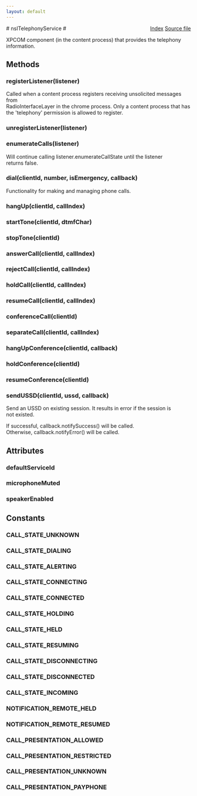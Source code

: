 ```yaml
---
layout: default
---
```

<div class='links' style='float:right'><a href="../index.html">Index</a>
<a href="http://dxr.mozilla.org/mozilla-central/source/dom/telephony/nsITelephonyService.idl">Source file</a>
</div>
# nsITelephonyService #
  
XPCOM component (in the content process) that provides the telephony  
information.  
  

## Methods ##

### registerListener(listener) ###
  
Called when a content process registers receiving unsolicited messages from  
RadioInterfaceLayer in the chrome process. Only a content process that has  
the 'telephony' permission is allowed to register.  
  

### unregisterListener(listener) ###

### enumerateCalls(listener) ###
  
Will continue calling listener.enumerateCallState until the listener  
returns false.  
  

### dial(clientId, number, isEmergency, callback) ###
  
Functionality for making and managing phone calls.  
  

### hangUp(clientId, callIndex) ###

### startTone(clientId, dtmfChar) ###

### stopTone(clientId) ###

### answerCall(clientId, callIndex) ###

### rejectCall(clientId, callIndex) ###

### holdCall(clientId, callIndex) ###

### resumeCall(clientId, callIndex) ###

### conferenceCall(clientId) ###

### separateCall(clientId, callIndex) ###

### hangUpConference(clientId, callback) ###

### holdConference(clientId) ###

### resumeConference(clientId) ###

### sendUSSD(clientId, ussd, callback) ###
  
Send an USSD on existing session. It results in error if the session is  
not existed.  
  
If successful, callback.notifySuccess() will be called.  
Otherwise, callback.notifyError() will be called.  
  

## Attributes ##

### defaultServiceId ###

### microphoneMuted ###

### speakerEnabled ###

## Constants ##

### CALL_STATE_UNKNOWN ###

### CALL_STATE_DIALING ###

### CALL_STATE_ALERTING ###

### CALL_STATE_CONNECTING ###

### CALL_STATE_CONNECTED ###

### CALL_STATE_HOLDING ###

### CALL_STATE_HELD ###

### CALL_STATE_RESUMING ###

### CALL_STATE_DISCONNECTING ###

### CALL_STATE_DISCONNECTED ###

### CALL_STATE_INCOMING ###

### NOTIFICATION_REMOTE_HELD ###

### NOTIFICATION_REMOTE_RESUMED ###

### CALL_PRESENTATION_ALLOWED ###

### CALL_PRESENTATION_RESTRICTED ###

### CALL_PRESENTATION_UNKNOWN ###

### CALL_PRESENTATION_PAYPHONE ###
